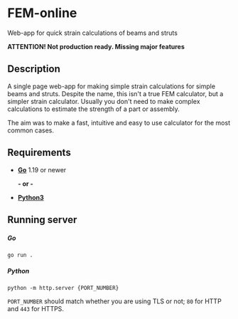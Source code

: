 # FEM-online

Web-app for quick strain calculations of beams and struts

**ATTENTION! Not production ready. Missing major features**

## Description

A single page web-app for making simple strain calculations for simple beams and struts. Despite the name, this isn't a true FEM calculator, but a simpler strain calculator. Usually you don't need to make complex calculations to estimate the strength of a part or assembly.

The aim was to make a fast, intuitive and easy to use calculator for the most common cases.

## Requirements

- [**Go**](https://go.dev/) 1.19 or newer

  **- or -** 

- [**Python3**](https://www.python.org/downloads/)

## Running server

##### Go
```
go run .
```
##### Python
```
python -m http.server {PORT_NUMBER}
```

`PORT_NUMBER` should match whether you are using TLS or not; `80` for HTTP and `443` for HTTPS.
